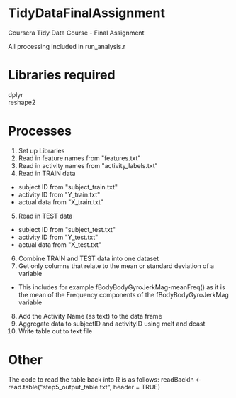 # TidyDataFinalAssignment
Coursera Tidy Data Course - Final Assignment

All processing included in run_analysis.r

# Libraries required
dplyr  
reshape2  

# Processes
1. Set up Libraries
2. Read in feature names from "features.txt"
3. Read in activity names from "activity_labels.txt"
4. Read in TRAIN data 
  + subject ID from "subject_train.txt"
  + activity ID from "Y_train.txt"
  + actual data from "X_train.txt"
5. Read in TEST data 
  + subject ID from "subject_test.txt"
  + activity ID from "Y_test.txt"
  + actual data from "X_test.txt"
6. Combine TRAIN and TEST data into one dataset
7. Get only columns that relate to the mean or standard deviation of a variable
  + This includes for example fBodyBodyGyroJerkMag-meanFreq() as it is the mean of the Frequency components of the fBodyBodyGyroJerkMag variable
8. Add the Activity Name (as text) to the data frame
9. Aggregate data to subjectID and activityID using melt and dcast
10. Write table out to text file

# Other
The code to read the table back into R is as follows:
readBackIn <- read.table("step5_output_table.txt", header = TRUE)

